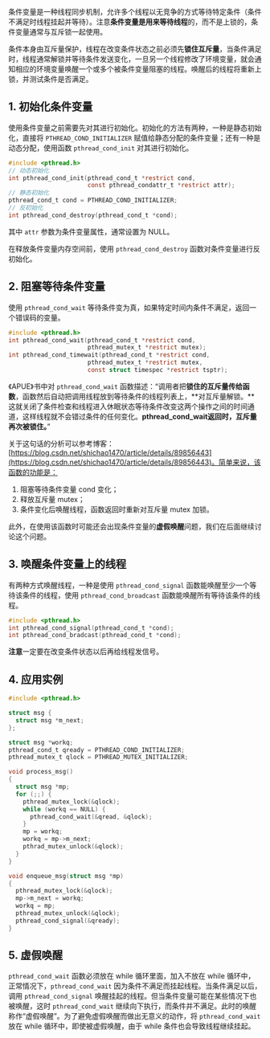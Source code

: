 条件变量是一种线程同步机制，允许多个线程以无竞争的方式等待特定条件（条件不满足时线程挂起并等待）。注意**条件变量是用来等待线程**的，而不是上锁的，条件变量通常与互斥锁一起使用。

条件本身由互斥量保护，线程在改变条件状态之前必须先**锁住互斥量**，当条件满足时，线程通常解锁并等待条件发送变化，一旦另一个线程修改了环境变量，就会通知相应的环境变量唤醒一个或多个被条件变量阻塞的线程。唤醒后的线程将重新上锁，并测试条件是否满足。

## 1. 初始化条件变量

使用条件变量之前需要先对其进行初始化。初始化的方法有两种，一种是静态初始化，直接将 `PTHREAD_COND_INITIALIZER` 赋值给静态分配的条件变量；还有一种是动态分配，使用函数 `pthread_cond_init` 对其进行初始化。

```c
#include <pthread.h>
// 动态初始化
int pthread_cond_init(pthread_cond_t *restrict cond,
                      const pthread_condattr_t *restrict attr);
// 静态初始化
pthread_cond_t cond = PTHREAD_COND_INITIALIZER;
// 反初始化
int pthread_cond_destroy(pthread_cond_t *cond);
```

其中 `attr` 参数为条件变量属性，通常设置为 NULL。

在释放条件变量内存空间前，使用 `pthread_cond_destroy` 函数对条件变量进行反初始化。

## 2. 阻塞等待条件变量

使用 `pthread_cond_wait` 等待条件变为真，如果特定时间内条件不满足，返回一个错误码的变量。

```c
#include <pthread.h>
int pthread_cond_wait(pthread_cond_t *restrict cond,
                      pthread_mutex_t *restrict mutex);
int pthread_cond_timewait(pthread_cond_t *restrict cond,
                      pthread_mutex_t *restrict mutex,
                      const struct timespec *restrict tsptr);
```

《APUE》书中对 `pthread_cond_wait` 函数描述：“调用者把**锁住的互斥量传给函数**，函数然后自动把调用线程放到等待条件的线程列表上，**对互斥量解锁。**这就关闭了条件检查和线程进入休眠状态等待条件改变这两个操作之间的时间通道，这样线程就不会错过条件的任何变化。**pthread_cond_wait返回时，互斥量再次被锁住。**”

关于这句话的分析可以参考博客：[https://blog.csdn.net/shichao1470/article/details/89856443](https://blog.csdn.net/shichao1470/article/details/89856443)。简单来说，该函数的功能是：

1. 阻塞等待条件变量 cond 变化；
2. 释放互斥量 mutex；
3. 条件变化后唤醒线程，函数返回时重新对互斥量 mutex 加锁。

此外，在使用该函数时可能还会出现条件变量的**虚假唤醒**问题，我们在后面继续讨论这个问题。

## 3. 唤醒条件变量上的线程

有两种方式唤醒线程，一种是使用 `pthread_cond_signal` 函数能唤醒至少一个等待该条件的线程，使用 `pthread_cond_broadcast` 函数能唤醒所有等待该条件的线程。

```c
#include <pthread.h>
int pthread_cond_signal(pthread_cond_t *cond);
int pthread_cond_bradcast(pthread_cond_t *cond);
```

**注意**一定要在改变条件状态以后再给线程发信号。

## 4. 应用实例

```c
#include <pthread.h>

struct msg {
  struct msg *m_next;
};

struct msg *workq;
pthread_cond_t qready = PTHREAD_COND_INITIALIZER;
pthread_mutex_t qlock = PTHREAD_MUTEX_INITIALIZER;

void process_msg()
{
  struct msg *mp;
  for (;;) {
    pthread_mutex_lock(&qlock);
    while (workq == NULL) {
      pthread_cond_wait(&qread, &qlock);
    }
    mp = workq;
    workq = mp->m_next;
    pthrad_mutex_unlock(&qlock);
  }
}

void enqueue_msg(struct msg *mp)
{
  pthread_mutex_lock(&qlock);
  mp->m_next = workq;
  workq = mp;
  pthread_mutex_unlock(&qlock);
  pthread_cond_signal(&qready);
}
```

## 5. 虚假唤醒

`pthread_cond_wait` 函数必须放在 while 循环里面，加入不放在 while 循环中，正常情况下，`pthread_cond_wait` 因为条件不满足而挂起线程。当条件满足以后，调用 `pthread_cond_signal` 唤醒挂起的线程。但当条件变量可能在某些情况下也被唤醒，这时 `pthread_cond_wait` 继续向下执行，而条件并不满足。此时的唤醒称作“虚假唤醒”。为了避免虚假唤醒而做出无意义的动作，将 `pthread_cond_wait` 放在 while 循环中，即使被虚假唤醒，由于 while 条件也会导致线程继续挂起。